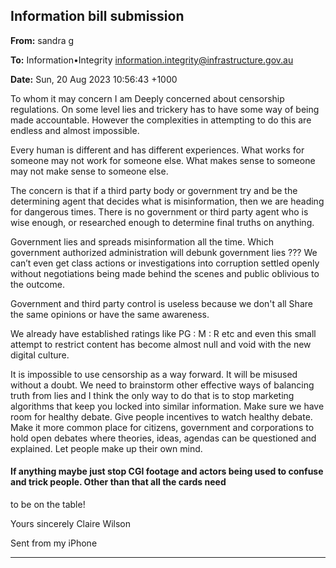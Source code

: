 ## Information bill submission

**From:** sandra g

**To:** Information•Integrity [<information.integrity@infrastructure.gov.au>](mailto:information.integrity@infrastructure.gov.au)

**Date:** Sun, 20 Aug 2023 10:56:43 +1000

To whom it may concern
I am Deeply concerned about censorship regulations. On some level lies and trickery has to have some way of being made
accountable.
However the complexities in attempting to do this are endless and almost impossible.

Every human is different and has different experiences. What works for someone may not work for someone else. What
makes sense to someone may not make sense to someone else.

The concern is that if a third party body or government try and be the determining agent that decides what is misinformation,
then we are heading for dangerous times.
There is no government or third party agent who is wise enough, or researched enough to determine final truths on anything.

Government lies and spreads misinformation all the time. Which government authorized administration will debunk
government lies ??? We can’t even get class actions or investigations into corruption settled openly without negotiations
being made behind the scenes and public oblivious to the outcome.

Government and third party control is useless because we don't all Share the same opinions or have the same awareness.

We already have established ratings like PG : M : R etc and even this small attempt to restrict content has become almost
null and void with the new digital culture.

It is impossible to use censorship as a way forward. It will be misused without a doubt.
We need to brainstorm other effective ways of balancing truth from lies and I think the only way to do that is to stop
marketing algorithms that keep you locked into similar information.
Make sure we have room for healthy debate.
Give people incentives to watch healthy debate. Make it more common place for citizens, government and corporations to
hold open debates where theories, ideas, agendas can be questioned and explained.
Let people make up their own mind.

#### If anything maybe just stop CGI footage and actors being used to confuse and trick people. Other than that all the cards need
to be on the table!

Yours sincerely
Claire Wilson

Sent from my iPhone


-----

